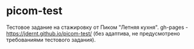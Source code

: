# picom-test
Тестовое задание на стажировку от Пиком "Летняя кухня".
gh-pages - https://jdernt.github.io/picom-test/ (без адаптива, не предусмотрено требованиями тестового задания).
